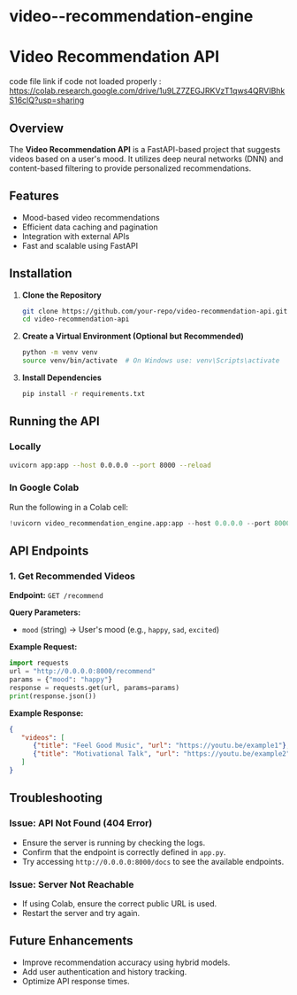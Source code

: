 # video--recommendation-engine

# Video Recommendation API

code file link if code not loaded properly :
 https://colab.research.google.com/drive/1u9LZ7ZEGJRKVzT1qws4QRVIBhkS16clQ?usp=sharing
## Overview
The **Video Recommendation API** is a FastAPI-based project that suggests videos based on a user's mood. It utilizes deep neural networks (DNN) and content-based filtering to provide personalized recommendations.

## Features
- Mood-based video recommendations
- Efficient data caching and pagination
- Integration with external APIs
- Fast and scalable using FastAPI

## Installation
1. **Clone the Repository**
   ```bash
   git clone https://github.com/your-repo/video-recommendation-api.git
   cd video-recommendation-api
   ```

2. **Create a Virtual Environment (Optional but Recommended)**
   ```bash
   python -m venv venv
   source venv/bin/activate  # On Windows use: venv\Scripts\activate
   ```

3. **Install Dependencies**
   ```bash
   pip install -r requirements.txt
   ```

## Running the API
### Locally
```bash
uvicorn app:app --host 0.0.0.0 --port 8000 --reload
```

### In Google Colab
Run the following in a Colab cell:
```python
!uvicorn video_recommendation_engine.app:app --host 0.0.0.0 --port 8000 --reload
```

## API Endpoints

### 1. **Get Recommended Videos**
   **Endpoint:** `GET /recommend`
   
   **Query Parameters:**
   - `mood` (string) → User's mood (e.g., `happy`, `sad`, `excited`)
   
   **Example Request:**
   ```python
   import requests
   url = "http://0.0.0.0:8000/recommend"
   params = {"mood": "happy"}
   response = requests.get(url, params=params)
   print(response.json())
   ```

   **Example Response:**
   ```json
   {
      "videos": [
         {"title": "Feel Good Music", "url": "https://youtu.be/example1"},
         {"title": "Motivational Talk", "url": "https://youtu.be/example2"}
      ]
   }
   ```

## Troubleshooting
### **Issue: API Not Found (404 Error)**
- Ensure the server is running by checking the logs.
- Confirm that the endpoint is correctly defined in `app.py`.
- Try accessing `http://0.0.0.0:8000/docs` to see the available endpoints.

### **Issue: Server Not Reachable**
- If using Colab, ensure the correct public URL is used.
- Restart the server and try again.

## Future Enhancements
- Improve recommendation accuracy using hybrid models.
- Add user authentication and history tracking.
- Optimize API response times.






